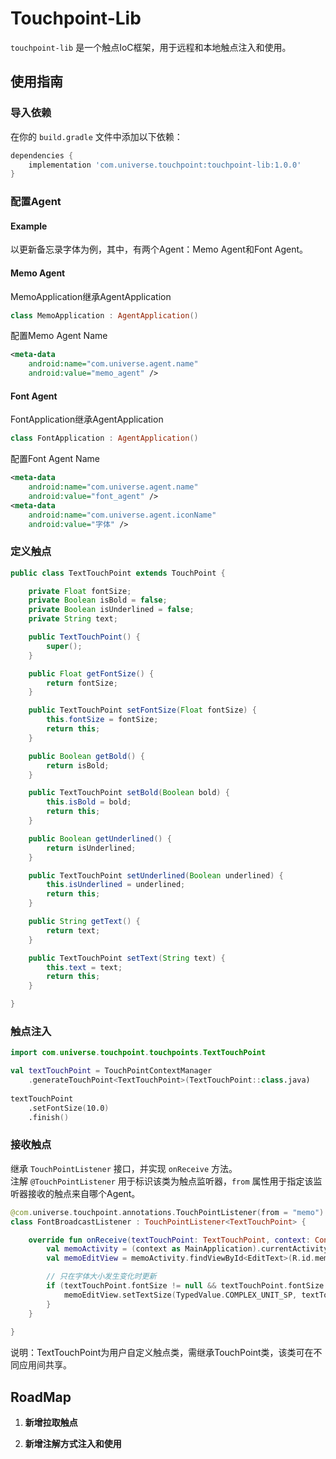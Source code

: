 # Touchpoint-Lib

`touchpoint-lib` 是一个触点IoC框架，用于远程和本地触点注入和使用。

## 使用指南

### 导入依赖

在你的 `build.gradle` 文件中添加以下依赖：

```gradle
dependencies {
    implementation 'com.universe.touchpoint:touchpoint-lib:1.0.0'
}
```

### 配置Agent

#### Example 

以更新备忘录字体为例，其中，有两个Agent：Memo Agent和Font Agent。

#### Memo Agent

MemoApplication继承AgentApplication
```kotlin
class MemoApplication : AgentApplication()
```

配置Memo Agent Name
```xml
<meta-data
    android:name="com.universe.agent.name"
    android:value="memo_agent" />
```

#### Font Agent

FontApplication继承AgentApplication
```kotlin
class FontApplication : AgentApplication()
```

配置Font Agent Name
```xml
<meta-data
    android:name="com.universe.agent.name"
    android:value="font_agent" />
<meta-data
    android:name="com.universe.agent.iconName"
    android:value="字体" />
```

### 定义触点
```java
public class TextTouchPoint extends TouchPoint {

    private Float fontSize;
    private Boolean isBold = false;
    private Boolean isUnderlined = false;
    private String text;

    public TextTouchPoint() {
        super();
    }

    public Float getFontSize() {
        return fontSize;
    }

    public TextTouchPoint setFontSize(Float fontSize) {
        this.fontSize = fontSize;
        return this;
    }

    public Boolean getBold() {
        return isBold;
    }

    public TextTouchPoint setBold(Boolean bold) {
        this.isBold = bold;
        return this;
    }

    public Boolean getUnderlined() {
        return isUnderlined;
    }

    public TextTouchPoint setUnderlined(Boolean underlined) {
        this.isUnderlined = underlined;
        return this;
    }

    public String getText() {
        return text;
    }

    public TextTouchPoint setText(String text) {
        this.text = text;
        return this;
    }

}
```

### 触点注入
```kotlin
import com.universe.touchpoint.touchpoints.TextTouchPoint

val textTouchPoint = TouchPointContextManager
    .generateTouchPoint<TextTouchPoint>(TextTouchPoint::class.java)
            
textTouchPoint
    .setFontSize(10.0)
    .finish()
```

### 接收触点

继承 `TouchPointListener` 接口，并实现 `onReceive` 方法。<br>
注解 `@TouchPointListener` 用于标识该类为触点监听器，`from` 属性用于指定该监听器接收的触点来自哪个Agent。

```kotlin
@com.universe.touchpoint.annotations.TouchPointListener(from = "memo")
class FontBroadcastListener : TouchPointListener<TextTouchPoint> {

    override fun onReceive(textTouchPoint: TextTouchPoint, context: Context) {
        val memoActivity = (context as MainApplication).currentActivity as MemoActivity
        val memoEditView = memoActivity.findViewById<EditText>(R.id.memo_text_view)

        // 只在字体大小发生变化时更新
        if (textTouchPoint.fontSize != null && textTouchPoint.fontSize != 1f) {
            memoEditView.setTextSize(TypedValue.COMPLEX_UNIT_SP, textTouchPoint.fontSize)
        }
    }
        
}
```

说明：TextTouchPoint为用户自定义触点类，需继承TouchPoint类，该类可在不同应用间共享。

## RoadMap

1. **新增拉取触点**

2. **新增注解方式注入和使用**